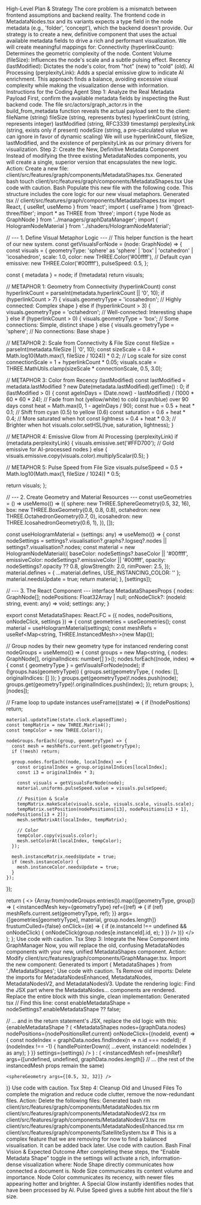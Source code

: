 High-Level Plan & Strategy
The core problem is a mismatch between frontend assumptions and backend reality. The frontend code in MetadataNodes.tsx and its variants expects a type field in the node metadata (e.g., 'folder', 'concept'), which the backend doesn't provide.
Our strategy is to create a new, definitive component that uses the actual available metadata fields to drive a rich and performant visualization. We will create meaningful mappings for:
Connectivity (hyperlinkCount): Determines the geometric complexity of the node.
Content Volume (fileSize): Influences the node's scale and a subtle pulsing effect.
Recency (lastModified): Dictates the node's color, from "hot" (new) to "cold" (old).
AI Processing (perplexityLink): Adds a special emissive glow to indicate AI enrichment.
This approach finds a balance, avoiding excessive visual complexity while making the visualization dense with information.
Instructions for the Coding Agent
Step 1: Analyze the Real Metadata Payload
First, confirm the available metadata fields by inspecting the Rust backend code. The file src/actors/graph_actor.rs in the build_from_metadata function reveals the actual payload sent to the client:
fileName (string)
fileSize (string, represents bytes)
hyperlinkCount (string, represents integer)
lastModified (string, RFC3339 timestamp)
perplexityLink (string, exists only if present)
nodeSize (string, a pre-calculated value we can ignore in favor of dynamic scaling)
We will use hyperlinkCount, fileSize, lastModified, and the existence of perplexityLink as our primary drivers for visualization.
Step 2: Create the New, Definitive Metadata Component
Instead of modifying the three existing MetadataNodes components, you will create a single, superior version that encapsulates the new logic.
Action: Create a new file: client/src/features/graph/components/MetadataShapes.tsx.
Generated bash
touch client/src/features/graph/components/MetadataShapes.tsx
Use code with caution.
Bash
Populate this new file with the following code. This structure includes the core logic for our new visual metaphors.
Generated tsx
// client/src/features/graph/components/MetadataShapes.tsx
import React, { useRef, useMemo } from 'react';
import { useFrame } from '@react-three/fiber';
import * as THREE from 'three';
import { type Node as GraphNode } from '../managers/graphDataManager';
import { HologramNodeMaterial } from '../shaders/HologramNodeMaterial';

// --- 1. Define Visual Metaphor Logic ---
// This helper function is the heart of our new system.
const getVisualsForNode = (node: GraphNode) => {
  const visuals = {
    geometryType: 'sphere' as 'sphere' | 'box' | 'octahedron' | 'icosahedron',
    scale: 1.0,
    color: new THREE.Color('#00ffff'), // Default cyan
    emissive: new THREE.Color('#00ffff'),
    pulseSpeed: 0.5,
  };

  const { metadata } = node;
  if (!metadata) return visuals;

  // METAPHOR 1: Geometry from Connectivity (hyperlinkCount)
  const hyperlinkCount = parseInt(metadata.hyperlinkCount || '0', 10);
  if (hyperlinkCount > 7) {
    visuals.geometryType = 'icosahedron'; // Highly connected: Complex shape
  } else if (hyperlinkCount > 3) {
    visuals.geometryType = 'octahedron'; // Well-connected: Interesting shape
  } else if (hyperlinkCount > 0) {
    visuals.geometryType = 'box'; // Some connections: Simple, distinct shape
  } else {
    visuals.geometryType = 'sphere'; // No connections: Base shape
  }

  // METAPHOR 2: Scale from Connectivity & File Size
  const fileSize = parseInt(metadata.fileSize || '0', 10);
  const sizeScale = 0.8 + Math.log10(Math.max(1, fileSize / 1024)) * 0.2; // Log scale for size
  const connectionScale = 1 + hyperlinkCount * 0.05;
  visuals.scale = THREE.MathUtils.clamp(sizeScale * connectionScale, 0.5, 3.0);

  // METAPHOR 3: Color from Recency (lastModified)
  const lastModified = metadata.lastModified ? new Date(metadata.lastModified).getTime() : 0;
  if (lastModified > 0) {
    const ageInDays = (Date.now() - lastModified) / (1000 * 60 * 60 * 24);
    // Fade from hot (yellow/white) to cold (cyan/blue) over 90 days
    const heat = Math.max(0, 1 - ageInDays / 90);
    const hue = 0.5 + heat * 0.1; // Shift from cyan (0.5) to yellow (0.6)
    const saturation = 0.6 + heat * 0.4; // More saturated when hot
    const lightness = 0.4 + heat * 0.3; // Brighter when hot
    visuals.color.setHSL(hue, saturation, lightness);
  }

  // METAPHOR 4: Emissive Glow from AI Processing (perplexityLink)
  if (metadata.perplexityLink) {
    visuals.emissive.set('#FFD700'); // Gold emissive for AI-processed nodes
  } else {
    visuals.emissive.copy(visuals.color).multiplyScalar(0.5);
  }

  // METAPHOR 5: Pulse Speed from File Size
  visuals.pulseSpeed = 0.5 + Math.log10(Math.max(1, fileSize / 1024)) * 0.5;

  return visuals;
};


// --- 2. Create Geometry and Material Resources ---
const useGeometries = () => useMemo(() => ({
  sphere: new THREE.SphereGeometry(0.5, 32, 16),
  box: new THREE.BoxGeometry(0.8, 0.8, 0.8),
  octahedron: new THREE.OctahedronGeometry(0.7, 0),
  icosahedron: new THREE.IcosahedronGeometry(0.6, 1),
}), []);

const useHologramMaterial = (settings: any) => useMemo(() => {
  const nodeSettings = settings?.visualisation?.graphs?.logseq?.nodes || settings?.visualisation?.nodes;
  const material = new HologramNodeMaterial({
    baseColor: nodeSettings?.baseColor || '#00ffff',
    emissiveColor: nodeSettings?.emissiveColor || '#00ffff',
    opacity: nodeSettings?.opacity ?? 0.8,
    glowStrength: 2.0,
    rimPower: 2.5,
  });
  material.defines = { ...material.defines, USE_INSTANCING_COLOR: '' };
  material.needsUpdate = true;
  return material;
}, [settings]);


// --- 3. The React Component ---
interface MetadataShapesProps {
  nodes: GraphNode[];
  nodePositions: Float32Array | null;
  onNodeClick?: (nodeId: string, event: any) => void;
  settings: any;
}

export const MetadataShapes: React.FC<MetadataShapesProps> = ({ nodes, nodePositions, onNodeClick, settings }) => {
  const geometries = useGeometries();
  const material = useHologramMaterial(settings);
  const meshRefs = useRef<Map<string, THREE.InstancedMesh>>(new Map());

  // Group nodes by their new geometry type for instanced rendering
  const nodeGroups = useMemo(() => {
    const groups = new Map<string, { nodes: GraphNode[], originalIndices: number[] }>();
    nodes.forEach((node, index) => {
      const { geometryType } = getVisualsForNode(node);
      if (!groups.has(geometryType)) {
        groups.set(geometryType, { nodes: [], originalIndices: [] });
      }
      groups.get(geometryType)!.nodes.push(node);
      groups.get(geometryType)!.originalIndices.push(index);
    });
    return groups;
  }, [nodes]);

  // Frame loop to update instances
  useFrame((state) => {
    if (!nodePositions) return;

    material.updateTime(state.clock.elapsedTime);
    const tempMatrix = new THREE.Matrix4();
    const tempColor = new THREE.Color();

    nodeGroups.forEach((group, geometryType) => {
      const mesh = meshRefs.current.get(geometryType);
      if (!mesh) return;

      group.nodes.forEach((node, localIndex) => {
        const originalIndex = group.originalIndices[localIndex];
        const i3 = originalIndex * 3;

        const visuals = getVisualsForNode(node);
        material.uniforms.pulseSpeed.value = visuals.pulseSpeed;

        // Position & Scale
        tempMatrix.makeScale(visuals.scale, visuals.scale, visuals.scale);
        tempMatrix.setPosition(nodePositions[i3], nodePositions[i3 + 1], nodePositions[i3 + 2]);
        mesh.setMatrixAt(localIndex, tempMatrix);

        // Color
        tempColor.copy(visuals.color);
        mesh.setColorAt(localIndex, tempColor);
      });

      mesh.instanceMatrix.needsUpdate = true;
      if (mesh.instanceColor) {
        mesh.instanceColor.needsUpdate = true;
      }
    });
  });

  return (
    <>
      {Array.from(nodeGroups.entries()).map(([geometryType, group]) => (
        <instancedMesh
          key={geometryType}
          ref={(ref) => { if (ref) meshRefs.current.set(geometryType, ref); }}
          args={[geometries[geometryType], material, group.nodes.length]}
          frustumCulled={false}
          onClick={(e) => {
            if (e.instanceId !== undefined && onNodeClick) {
              onNodeClick(group.nodes[e.instanceId].id, e);
            }
          }}
        />
      ))}
    </>
  );
};
Use code with caution.
Tsx
Step 3: Integrate the New Component into GraphManager
Now, you will replace the old, confusing MetadataNodes components with your new, unified MetadataShapes component.
Action: Modify client/src/features/graph/components/GraphManager.tsx.
Import the new component:
Generated ts
import { MetadataShapes } from './MetadataShapes';
Use code with caution.
Ts
Remove old imports: Delete the imports for MetadataNodesEnhanced, MetadataNodes, MetadataNodesV2, and MetadataNodesV3.
Update the rendering logic: Find the JSX part where the MetadataNodes... components are rendered. Replace the entire block with this single, clean implementation:
Generated tsx
// Find this line:
const enableMetadataShape = nodeSettings?.enableMetadataShape ?? false;

// ... and in the return statement's JSX, replace the old logic with this:
{enableMetadataShape ? (
  <MetadataShapes
    nodes={graphData.nodes}
    nodePositions={nodePositionsRef.current}
    onNodeClick={(nodeId, event) => {
      const nodeIndex = graphData.nodes.findIndex(n => n.id === nodeId);
      if (nodeIndex !== -1) {
        handlePointerDown({ ...event, instanceId: nodeIndex } as any);
      }
    }}
    settings={settings}
  />
) : (
  <instancedMesh
    ref={meshRef}
    args={[undefined, undefined, graphData.nodes.length]}
    // ... (the rest of the instancedMesh props remain the same)
  >
    <sphereGeometry args={[0.5, 32, 32]} />
  </instancedMesh>
)}
Use code with caution.
Tsx
Step 4: Cleanup Old and Unused Files
To complete the migration and reduce code clutter, remove the now-redundant files.
Action: Delete the following files:
Generated bash
rm client/src/features/graph/components/MetadataNodes.tsx
rm client/src/features/graph/components/MetadataNodesV2.tsx
rm client/src/features/graph/components/MetadataNodesV3.tsx
rm client/src/features/graph/components/MetadataNodesEnhanced.tsx
rm client/src/features/graph/components/SatelliteSystem.tsx # This is a complex feature that we are removing for now to find a balanced visualisation. It can be added back later.
Use code with caution.
Bash
Final Vision & Expected Outcome
After completing these steps, the "Enable Metadata Shape" toggle in the settings will activate a rich, information-dense visualization where:
Node Shape directly communicates how connected a document is.
Node Size communicates its content volume and importance.
Node Color communicates its recency, with newer files appearing hotter and brighter.
A Special Glow instantly identifies nodes that have been processed by AI.
Pulse Speed gives a subtle hint about the file's size.
